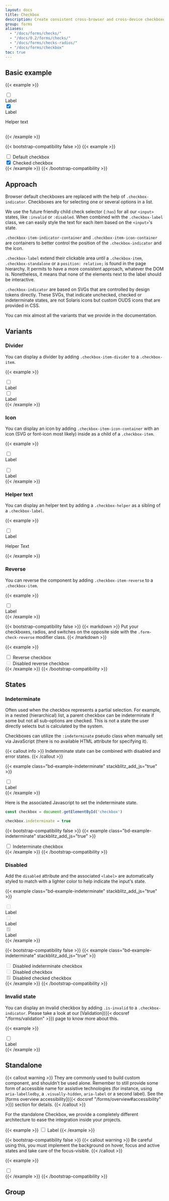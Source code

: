 ```yaml
---
layout: docs
title: Checkbox
description: Create consistent cross-browser and cross-device checkboxes.
group: forms
aliases:
  - "/docs/forms/checks/"
  - "/docs/0.2/forms/checks/"
  - "/docs/forms/checks-radios/"
  - "/docs/forms/checkbox"
toc: true
---
```


## Basic example

{{< example >}}
<div class="checkbox-item">
  <div class="checkbox-item-indicator-container">
    <input class="checkbox-indicator" type="checkbox" value="" id="checkboxDefault">
  </div>
  <div class="checkbox-item-text">
    <label class="checkbox-label" for="checkboxDefault">Label</label>
  </div>
</div>
<div class="checkbox-item checkbox-item-divider">
  <div class="checkbox-item-indicator-container">
    <input class="checkbox-indicator" type="checkbox" value="" id="checkboxFullOption" checked>
  </div>
  <div class="checkbox-item-text">
    <label class="checkbox-label" for="checkboxFullOption">Label</label>
    <p class="checkbox-helper">Helper text</p>
  </div>
  <div class="checkbox-item-icon-container">
    <svg width="1rem" height="1rem" fill="currentColor" aria-hidden="true">
      <use xlink:href="/docs/{{< param docs_version >}}/assets/img/ouds-web-sprite.svg#heart-recommend"/>
    </svg>
  </div>
</div>
{{< /example >}}

{{< bootstrap-compatibility false >}}
{{< example >}}
<div class="form-check">
  <input class="form-check-input" type="checkbox" value="" id="checkDefault">
  <label class="form-check-label" for="checkDefault">
    Default checkbox
  </label>
</div>
<div class="form-check">
  <input class="form-check-input" type="checkbox" value="" id="checkChecked" checked>
  <label class="form-check-label" for="checkChecked">
    Checked checkbox
  </label>
</div>
{{< /example >}}
{{< /bootstrap-compatibility >}}

## Approach

Browser default checkboxes are replaced with the help of `.checkbox-indicator`. Checkboxes are for selecting one or several options in a list.

We use the future friendly child check selector (`:has`) for all our `<input>` states, like `:invalid` or `:disabled`. When combined with the `.checkbox-label` class, we can easily style the text for each item based on the `<input>`'s state.

`.checkbox-item-indicator-container` and `.checkbox-item-icon-container` are containers to better control the position of the `.checkbox-indicator` and the icon.

`.checkbox-label` extend their clickable area until a `.checkbox-item`, `.checkbox-standalone` or a `position: relative;` is found in the page hierarchy. It permits to have a more consistent approach, whatever the DOM is. Nonetheless, it means that none of the elements next to the label should be interactive.

`.checkbox-indicator` are based on SVGs that are controlled by design tokens directly. These SVGs, that indicate unchecked, checked or indeterminate states, are not Solaris icons but custom OUDS icons that are provided in CSS.

You can mix almost all the variants that we provide in the documentation.

## Variants

### Divider

You can display a divider by adding `.checkbox-item-divider` to a `.checkbox-item`.

{{< example >}}
<div class="checkbox-item checkbox-item-divider">
  <div class="checkbox-item-indicator-container">
    <input class="checkbox-indicator" type="checkbox" value="" id="checkboxDivider">
  </div>
  <div class="checkbox-item-text">
    <label class="checkbox-label" for="checkboxDivider">Label</label>
  </div>
</div>
<div class="checkbox-item checkbox-item-divider">
  <div class="checkbox-item-indicator-container">
    <input class="checkbox-indicator" type="checkbox" value="" id="checkboxDivider2">
  </div>
  <div class="checkbox-item-text">
    <label class="checkbox-label" for="checkboxDivider2">Label</label>
  </div>
</div>
{{< /example >}}

### Icon

You can display an icon by adding `.checkbox-item-icon-container` with an icon (SVG or font-icon most likely) inside as a child of a `.checkbox-item`.

{{< example >}}
<div class="checkbox-item">
  <div class="checkbox-item-indicator-container">
    <input class="checkbox-indicator" type="checkbox" value="" id="checkboxWithSVG">
  </div>
  <div class="checkbox-item-text">
    <label class="checkbox-label" for="checkboxWithSVG">Label</label>
  </div>
  <div class="checkbox-item-icon-container">
    <svg width="1rem" height="1rem" fill="currentColor" aria-hidden="true">
      <use xlink:href="/docs/{{< param docs_version >}}/assets/img/ouds-web-sprite.svg#heart-recommend"/>
    </svg>
  </div>
</div>
<div class="checkbox-item">
  <div class="checkbox-item-indicator-container">
    <input class="checkbox-indicator" type="checkbox" value="" id="checkboxWithIconFont">
  </div>
  <div class="checkbox-item-text">
    <label class="checkbox-label" for="checkboxWithIconFont">Label</label>
  </div>
  <div class="checkbox-item-icon-container">
    <span class="icon si si-settings" aria-hidden="true"></span>
  </div>
</div>
{{< /example >}}

### Helper text

You can display an helper text by adding a `.checkbox-helper` as a sibling of a `.checkbox-label`.
<!-- TODO: Check for a11y and AT text -->
{{< example >}}
<div class="checkbox-item">
  <div class="checkbox-item-indicator-container">
    <input class="checkbox-indicator" type="checkbox" value="" id="checkboxHelperText">
  </div>
  <div class="checkbox-item-text">
    <label class="checkbox-label" for="checkboxHelperText">Label</label>
    <p class="checkbox-helper">Helper Text</p>
  </div>
</div>
{{< /example >}}

### Reverse

You can reverse the component by adding `.checkbox-item-reverse` to a `.checkbox-item`.

{{< example >}}
<div class="checkbox-item checkbox-item-reverse">
  <div class="checkbox-item-indicator-container">
    <input class="checkbox-indicator" type="checkbox" value="" id="checkboxReverse">
  </div>
  <div class="checkbox-item-text">
    <label class="checkbox-label" for="checkboxReverse">Label</label>
  </div>
</div>
{{< /example >}}

{{< bootstrap-compatibility false >}}
{{< markdown >}}
Put your checkboxes, radios, and switches on the opposite side with the `.form-check-reverse` modifier class.
{{< /markdown >}}

{{< example >}}
<div class="form-check form-check-reverse">
  <input class="form-check-input" type="checkbox" value="" id="reverseCheck1">
  <label class="form-check-label" for="reverseCheck1">
    Reverse checkbox
  </label>
</div>
<div class="form-check form-check-reverse">
  <input class="form-check-input" type="checkbox" value="" id="reverseCheck2" disabled>
  <label class="form-check-label" for="reverseCheck2">
    Disabled reverse checkbox
  </label>
</div>
{{< /example >}}
{{< /bootstrap-compatibility >}}

## States

### Indeterminate

Often used when the checkbox represents a partial selection. For example, in a nested (hierarchical) list, a parent checkbox can be indeterminate if some but not all sub-options are checked. This is not a state the user directly selects but is calculated by the system.

Checkboxes can utilize the `:indeterminate` pseudo class when manually set via JavaScript (there is no available HTML attribute for specifying it).

{{< callout info >}}
Indeterminate state can be combined with disabled and error states.
{{< /callout >}}

{{< example class="bd-example-indeterminate" stackblitz_add_js="true" >}}
<div class="checkbox-item">
  <div class="checkbox-item-indicator-container">
    <input class="checkbox-indicator" type="checkbox" value="" id="checkboxIndeterminate">
  </div>
  <div class="checkbox-item-text">
    <label class="checkbox-label" for="checkboxIndeterminate">Label</label>
  </div>
</div>
{{< /example >}}

Here is the associated Javascript to set the indeterminate state.

```javascript
const checkbox = document.getElementById('checkbox')

checkbox.indeterminate = true
```

{{< bootstrap-compatibility false >}}
{{< example class="bd-example-indeterminate" stackblitz_add_js="true" >}}
<div class="form-check">
  <input class="form-check-input" type="checkbox" value="" id="checkIndeterminate">
  <label class="form-check-label" for="checkIndeterminate">
    Indeterminate checkbox
  </label>
</div>
{{< /example >}}
{{< /bootstrap-compatibility >}}

### Disabled

Add the `disabled` attribute and the associated `<label>` are automatically styled to match with a lighter color to help indicate the input's state.

{{< example class="bd-example-indeterminate" stackblitz_add_js="true" >}}
<div class="checkbox-item">
  <div class="checkbox-item-indicator-container">
    <input class="checkbox-indicator" type="checkbox" value="" id="checkboxIndeterminateDisabled" disabled>
  </div>
  <div class="checkbox-item-text">
    <label class="checkbox-label" for="checkboxIndeterminateDisabled">Label</label>
  </div>
</div>
<div class="checkbox-item">
  <div class="checkbox-item-indicator-container">
    <input class="checkbox-indicator" type="checkbox" value="" id="checkboxDisabled" disabled>
  </div>
  <div class="checkbox-item-text">
    <label class="checkbox-label" for="checkboxDisabled">Label</label>
  </div>
</div>
<div class="checkbox-item">
  <div class="checkbox-item-indicator-container">
    <input class="checkbox-indicator" type="checkbox" value="" id="checkboxCheckedDisabled" checked disabled>
  </div>
  <div class="checkbox-item-text">
    <label class="checkbox-label" for="checkboxCheckedDisabled">Label</label>
  </div>
</div>
{{< /example >}}

{{< bootstrap-compatibility false >}}
{{< example class="bd-example-indeterminate" stackblitz_add_js="true" >}}
<div class="form-check">
  <input class="form-check-input" type="checkbox" value="" id="checkIndeterminateDisabled" disabled>
  <label class="form-check-label" for="checkIndeterminateDisabled">
    Disabled indeterminate checkbox
  </label>
</div>
<div class="form-check">
  <input class="form-check-input" type="checkbox" value="" id="checkDisabled" disabled>
  <label class="form-check-label" for="checkDisabled">
    Disabled checkbox
  </label>
</div>
<div class="form-check">
  <input class="form-check-input" type="checkbox" value="" id="checkCheckedDisabled" checked disabled>
  <label class="form-check-label" for="checkCheckedDisabled">
    Disabled checked checkbox
  </label>
</div>
{{< /example >}}
{{< /bootstrap-compatibility >}}

<!-- TODO: Introduce Readonly ? -->

### Invalid state

You can display an invalid checkbox by adding `.is-invalid` to a `.checkbox-indicator`. Please take a look at our [Validation]({{< docsref "/forms/validation" >}}) page to know more about this.

{{< example >}}
<div class="checkbox-item">
  <div class="checkbox-item-indicator-container">
    <input class="checkbox-indicator is-invalid" type="checkbox" value="" id="checkboxInvalid">
  </div>
  <div class="checkbox-item-text">
    <label class="checkbox-label" for="checkboxInvalid">Label</label>
  </div>
</div>
{{< /example >}}

## Standalone

{{< callout warning >}}
They are commonly used to build custom component, and shouldn't be used alone. Remember to still provide some form of accessible name for assistive technologies (for instance, using `aria-labelledby`, a `.visually-hidden`, `aria-label` or a second label). See the [forms overview accessibility]({{< docsref "/forms/overview#accessibility" >}}) section for details.
{{< /callout >}}

For the standalone Checkbox, we provide a completely different architecture to ease the integration inside your projects.

{{< example >}}
<label class="checkbox-standalone">
  <input class="checkbox-indicator" type="checkbox" value="">
  <span class="visually-hidden">Label</span>
</label>
{{< /example >}}

{{< bootstrap-compatibility false >}}
{{< callout warning >}}
Be careful using this, you must implement the background on hover, focus and active states and take care of the focus-visible.
{{< /callout >}}

{{< example >}}
<div>
  <input class="form-check-input" type="checkbox" id="checkboxNoLabel" value="" aria-label="...">
</div>
{{< /example >}}
{{< /bootstrap-compatibility >}}

## Group
